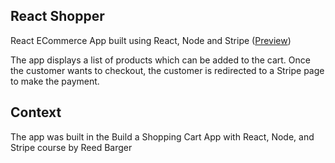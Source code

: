 ## React Shopper

React ECommerce App built using React, Node and Stripe ([Preview](https://react-eshop-00001.herokuapp.com/))

The app displays a list of products which can be added to the cart.
Once the customer wants to checkout, the customer is redirected to a Stripe page to make the payment.

## Context
The app was built in the Build a Shopping Cart App with React, Node, and Stripe course by Reed Barger
